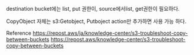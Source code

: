 destination bucket에는 list, put 권한이, source에서list, get권한이 필요하다.

CopyObject 자체는 s3:Getobject, Putboject action만 추가하면 사용 가능 하다.

Reference
https://repost.aws/ja/knowledge-center/s3-troubleshoot-copy-between-buckets
https://repost.aws/knowledge-center/s3-troubleshoot-copy-between-buckets
